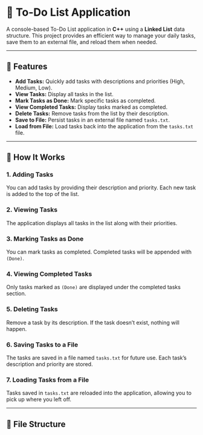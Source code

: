 # 📝 To-Do List Application

A console-based To-Do List application in **C++** using a **Linked List** data structure. This project provides an efficient way to manage your daily tasks, save them to an external file, and reload them when needed.

---

## 🌟 Features

- **Add Tasks:** Quickly add tasks with descriptions and priorities (High, Medium, Low).
- **View Tasks:** Display all tasks in the list.
- **Mark Tasks as Done:** Mark specific tasks as completed.
- **View Completed Tasks:** Display tasks marked as completed.
- **Delete Tasks:** Remove tasks from the list by their description.
- **Save to File:** Persist tasks in an external file named `tasks.txt`.
- **Load from File:** Load tasks back into the application from the `tasks.txt` file.

---

## 🚀 How It Works

### **1. Adding Tasks**
You can add tasks by providing their description and priority. Each new task is added to the top of the list.

### **2. Viewing Tasks**
The application displays all tasks in the list along with their priorities.

### **3. Marking Tasks as Done**
You can mark tasks as completed. Completed tasks will be appended with `(Done)`.

### **4. Viewing Completed Tasks**
Only tasks marked as `(Done)` are displayed under the completed tasks section.

### **5. Deleting Tasks**
Remove a task by its description. If the task doesn’t exist, nothing will happen.

### **6. Saving Tasks to a File**
The tasks are saved in a file named `tasks.txt` for future use. Each task’s description and priority are stored.

### **7. Loading Tasks from a File**
Tasks saved in `tasks.txt` are reloaded into the application, allowing you to pick up where you left off.

---

## 📁 File Structure

